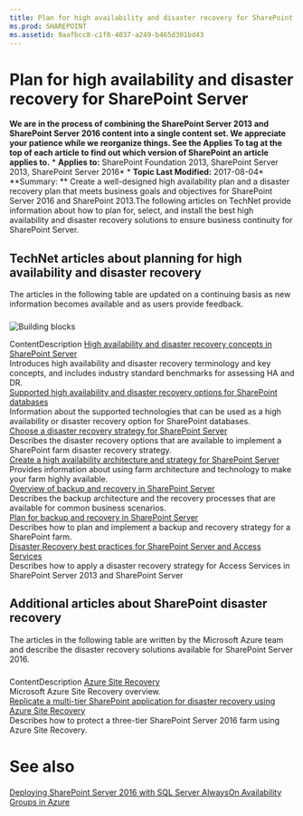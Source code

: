 ```yaml
---
title: Plan for high availability and disaster recovery for SharePoint Server
ms.prod: SHAREPOINT
ms.assetid: 9aafbcc8-c1f0-4037-a249-b465d301bd43
---
```



# Plan for high availability and disaster recovery for SharePoint Server
 **We are in the process of combining the SharePoint Server 2013 and SharePoint Server 2016 content into a single content set. We appreciate your patience while we reorganize things. See the Applies To tag at the top of each article to find out which version of SharePoint an article applies to.** * **Applies to:** SharePoint Foundation 2013, SharePoint Server 2013, SharePoint Server 2016*  * **Topic Last Modified:** 2017-08-04* **Summary: ** Create a well-designed high availability plan and a disaster recovery plan that meets business goals and objectives for SharePoint Server 2016 and SharePoint 2013.The following articles on TechNet provide information about how to plan for, select, and install the best high availability and disaster recovery solutions to ensure business continuity for SharePoint Server.
## TechNet articles about planning for high availability and disaster recovery

The articles in the following table are updated on a continuing basis as new information becomes available and as users provide feedback.
### 


  
    
    
![Building blocks](images/)
  
    
    
ContentDescription [High availability and disaster recovery concepts in SharePoint Server](html/high-availability-and-disaster-recovery-concepts-in-sharepoint-server.md) <br/> Introduces high availability and disaster recovery terminology and key concepts, and includes industry standard benchmarks for assessing HA and DR.  <br/>  [Supported high availability and disaster recovery options for SharePoint databases](html/supported-high-availability-and-disaster-recovery-options-for-sharepoint-databas.md) <br/> Information about the supported technologies that can be used as a high availability or disaster recovery option for SharePoint databases.  <br/>  [Choose a disaster recovery strategy for SharePoint Server](html/choose-a-disaster-recovery-strategy-for-sharepoint-server.md) <br/> Describes the disaster recovery options that are available to implement a SharePoint farm disaster recovery strategy.  <br/>  [Create a high availability architecture and strategy for SharePoint Server](html/create-a-high-availability-architecture-and-strategy-for-sharepoint-server.md) <br/> Provides information about using farm architecture and technology to make your farm highly available.  <br/>  [Overview of backup and recovery in SharePoint Server](html/overview-of-backup-and-recovery-in-sharepoint-server.md) <br/> Describes the backup architecture and the recovery processes that are available for common business scenarios.  <br/>  [Plan for backup and recovery in SharePoint Server](html/plan-for-backup-and-recovery-in-sharepoint-server.md) <br/> Describes how to plan and implement a backup and recovery strategy for a SharePoint farm.  <br/>  [Disaster Recovery best practices for SharePoint Server and Access Services](html/disaster-recovery-best-practices-for-sharepoint-server-and-access-services.md) <br/> Describes how to apply a disaster recovery strategy for Access Services in SharePoint Server 2013 and SharePoint Server  <br/> 
## Additional articles about SharePoint disaster recovery

The articles in the following table are written by the Microsoft Azure team and describe the disaster recovery solutions available for SharePoint Server 2016.
### 

ContentDescription [Azure Site Recovery](https://docs.microsoft.com/en-us/azure/site-recovery/site-recovery-overview) <br/> Microsoft Azure Site Recovery overview.  <br/>  [Replicate a multi-tier SharePoint application for disaster recovery using Azure Site Recovery](https://docs.microsoft.com/en-us/azure/site-recovery/site-recovery-sharepoint) <br/> Describes how to protect a three-tier SharePoint Server 2016 farm using Azure Site Recovery.  <br/> 
# See also

#### 

 [Deploying SharePoint Server 2016 with SQL Server AlwaysOn Availability Groups in Azure](html/deploying-sharepoint-server-2016-with-sql-server-alwayson-availability-groups-in.md)
  
    
    

  
    
    

